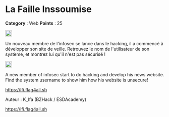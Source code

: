 # La Faille Inssoumise

**Category** : Web
**Points** : 25

<img src="https://cdn.iconscout.com/icon/free/png-256/free-france-flag-country-nation-empire-36011.png?f=webp" width="20" height="20"/>

Un nouveau membre de l'infosec se lance dans le hacking, il a commencé à développer son site de veille.
Retrouvez le nom de l'utilisateur de son système, et montrez lui qu'il n'est pas sécurisé !

<img src="https://icons.iconarchive.com/icons/twitter/twemoji-flags/256/United-Kingdom-Flag-icon.png" width="20" height="20"/>

A new member of infosec start to do hacking and develop his news website.
Find the system username to show him how his website is unsecure!

https://lfi.flag4all.sh

Auteur : K_lfa (BZHack / ESDAcademy)


https://lfi.flag4all.sh




